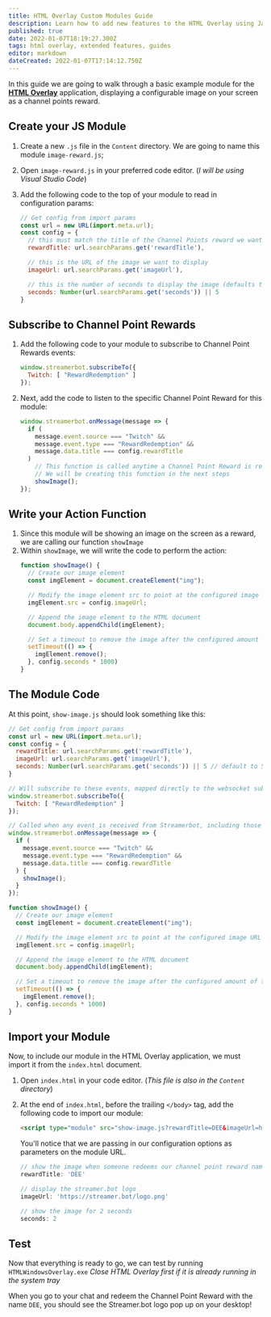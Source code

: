 ```yaml
---
title: HTML Overlay Custom Modules Guide
description: Learn how to add new features to the HTML Overlay using Javascript
published: true
date: 2022-01-07T18:19:27.300Z
tags: html overlay, extended features, guides
editor: markdown
dateCreated: 2022-01-07T17:14:12.750Z
---
```


In this guide we are going to walk through a basic example module for the [**HTML Overlay**](/Extended-Features/HTML-Overlay) application, displaying a configurable image on your screen as a channel points reward.

## Create your JS Module

1. Create a new `.js` file in the `Content` directory. We are going to name this module `image-reward.js`;
2. Open `image-reward.js` in your preferred code editor. (*I will be using Visual Studio Code*)

3. Add the following code to the top of your module to read in configuration params:
    ```js
    // Get config from import params
    const url = new URL(import.meta.url);
    const config = {
      // this must match the title of the Channel Points reward we want to trigger for
      rewardTitle: url.searchParams.get('rewardTitle'),

      // this is the URL of the image we want to display
      imageUrl: url.searchParams.get('imageUrl'),

      // this is the number of seconds to display the image (defaults to 5)
      seconds: Number(url.searchParams.get('seconds')) || 5
    }
    ```

## Subscribe to Channel Point Rewards

1. Add the following code to your module to subscribe to Channel Point Rewards events:
    ```js
    window.streamerbot.subscribeTo({
      Twitch: [ "RewardRedemption" ]
    });
    ```
2. Next, add the code to listen to the specific Channel Point Reward for this module:
    ```js
    window.streamerbot.onMessage(message => {
      if (
        message.event.source === "Twitch" &&
        message.event.type === "RewardRedemption" &&
        message.data.title === config.rewardTitle
      )
        // This function is called anytime a Channel Point Reward is redeemed with a name matching our rewardTitle configuration
        // We will be creating this function in the next steps
        showImage();
    });
    ```

## Write your Action Function

1. Since this module will be showing an image on the screen as a reward, we are calling our function `showImage`
2. Within `showImage`, we will write the code to perform the action:
    ```js
    function showImage() {
      // Create our image element
      const imgElement = document.createElement("img");

      // Modify the image element src to point at the configured image URL
      imgElement.src = config.imageUrl;

      // Append the image element to the HTML document
      document.body.appendChild(imgElement);

      // Set a timeout to remove the image after the configured amount of time
      setTimeout(() => {
        imgElement.remove();
      }, config.seconds * 1000)
    }
    ```

## The Module Code

At this point, `show-image.js` should look something like this:

```js
// Get config from import params
const url = new URL(import.meta.url);
const config = {
  rewardTitle: url.searchParams.get('rewardTitle'),
  imageUrl: url.searchParams.get('imageUrl'),
  seconds: Number(url.searchParams.get('seconds')) || 5 // default to 5 seconds
}

// Will subscribe to these events, mapped directly to the websocket subscription request.
window.streamerbot.subscribeTo({
  Twitch: [ "RewardRedemption" ]
});

// Called when any event is received from Streamerbot, including those subscribed to by other scripts.
window.streamerbot.onMessage(message => {
  if (
    message.event.source === "Twitch" &&
    message.event.type === "RewardRedemption" &&
    message.data.title === config.rewardTitle
  ) {
    showImage();
  }
});

function showImage() {
  // Create our image element
  const imgElement = document.createElement("img");

  // Modify the image element src to point at the configured image URL
  imgElement.src = config.imageUrl;

  // Append the image element to the HTML document
  document.body.appendChild(imgElement);

  // Set a timeout to remove the image after the configured amount of time
  setTimeout(() => {
    imgElement.remove();
  }, config.seconds * 1000)
}
```

## Import your Module

Now, to include our module in the HTML Overlay application, we must import it from the `index.html` document.

1. Open `index.html` in your code editor. (*This file is also in the `Content` directory*)
2. At the end of `index.html`, before the trailing `</body>` tag, add the following code to import our module:
    ```html
    <script type="module" src="show-image.js?rewardTitle=DEE&imageUrl=https://streamer.bot/logo.png&seconds=2"></script>
    ```

    You'll notice that we are passing in our configuration options as parameters on the module URL.

    ```js
    // show the image when someone redeems our channel point reward named 'DEE'
    rewardTitle: 'DEE'

    // display the streamer.bot logo
    imageUrl: 'https://streamer.bot/logo.png' 

    // show the image for 2 seconds
    seconds: 2
    ```

## Test

Now that everything is ready to go, we can test by running `HTMLWindowsOverlay.exe` *Close HTML Overlay first if it is already running in the system tray*

When you go to your chat and redeem the Channel Point Reward with the name `DEE`, you should see the Streamer.bot logo pop up on your desktop!

